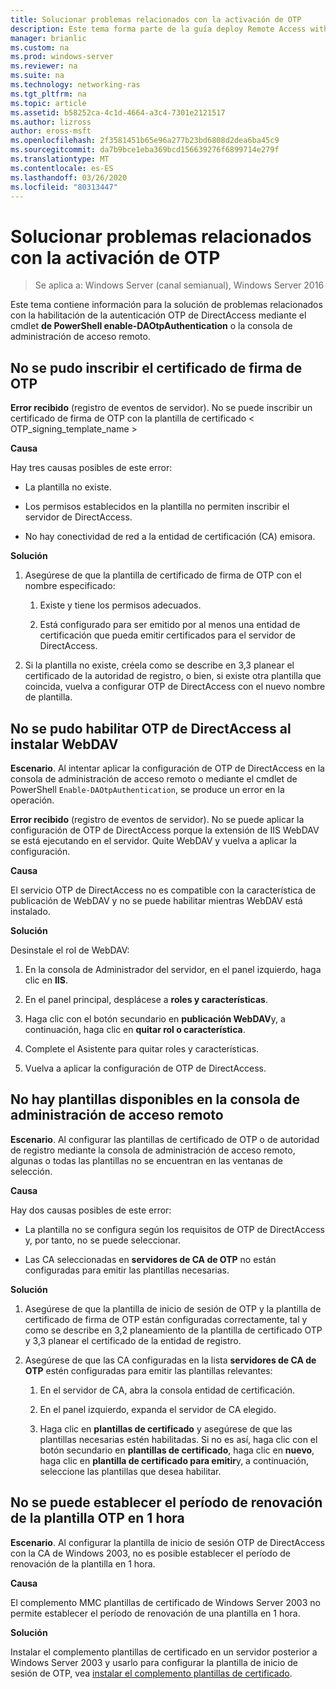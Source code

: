 ```yaml
---
title: Solucionar problemas relacionados con la activación de OTP
description: Este tema forma parte de la guía deploy Remote Access with OTP Authentication in Windows Server 2016.
manager: brianlic
ms.custom: na
ms.prod: windows-server
ms.reviewer: na
ms.suite: na
ms.technology: networking-ras
ms.tgt_pltfrm: na
ms.topic: article
ms.assetid: b58252ca-4c1d-4664-a3c4-7301e2121517
ms.author: lizross
author: eross-msft
ms.openlocfilehash: 2f3581451b65e96a277b23bd6808d2dea6ba45c9
ms.sourcegitcommit: da7b9bce1eba369bcd156639276f6899714e279f
ms.translationtype: MT
ms.contentlocale: es-ES
ms.lasthandoff: 03/26/2020
ms.locfileid: "80313447"
---
```

# <a name="troubleshooting-enabling-otp"></a>Solucionar problemas relacionados con la activación de OTP

>Se aplica a: Windows Server (canal semianual), Windows Server 2016

Este tema contiene información para la solución de problemas relacionados con la habilitación de la autenticación OTP de DirectAccess mediante el cmdlet **de PowerShell enable-DAOtpAuthentication** o la consola de administración de acceso remoto.
  
## <a name="failed-to-enroll-the-otp-signing-certificate"></a>No se pudo inscribir el certificado de firma de OTP  
**Error recibido** (registro de eventos de servidor). No se puede inscribir un certificado de firma de OTP con la plantilla de certificado < OTP_signing_template_name >  
  
**Causa**  
  
Hay tres causas posibles de este error:  
  
-   La plantilla no existe.  
  
-   Los permisos establecidos en la plantilla no permiten inscribir el servidor de DirectAccess.  
  
-   No hay conectividad de red a la entidad de certificación (CA) emisora.  
  
**Solución**  
  
1.  Asegúrese de que la plantilla de certificado de firma de OTP con el nombre especificado:  
  
    1.  Existe y tiene los permisos adecuados.  
  
    2.  Está configurado para ser emitido por al menos una entidad de certificación que pueda emitir certificados para el servidor de DirectAccess.  
  
2.  Si la plantilla no existe, créela como se describe en 3,3 planear el certificado de la autoridad de registro, o bien, si existe otra plantilla que coincida, vuelva a configurar OTP de DirectAccess con el nuevo nombre de plantilla.  
  
## <a name="failed-to-enable-directaccess-otp-when-webdav-is-installed"></a>No se pudo habilitar OTP de DirectAccess al instalar WebDAV  
**Escenario**. Al intentar aplicar la configuración de OTP de DirectAccess en la consola de administración de acceso remoto o mediante el cmdlet de PowerShell `Enable-DAOtpAuthentication`, se produce un error en la operación.  
  
**Error recibido** (registro de eventos de servidor). No se puede aplicar la configuración de OTP de DirectAccess porque la extensión de IIS WebDAV se está ejecutando en el servidor. Quite WebDAV y vuelva a aplicar la configuración.  
  
**Causa**  
  
El servicio OTP de DirectAccess no es compatible con la característica de publicación de WebDAV y no se puede habilitar mientras WebDAV está instalado.  
  
**Solución**  
  
Desinstale el rol de WebDAV:  
  
1.  En la consola de Administrador del servidor, en el panel izquierdo, haga clic en **IIS**.  
  
2.  En el panel principal, desplácese a **roles y características**.  
  
3.  Haga clic con el botón secundario en **publicación WebDAV**y, a continuación, haga clic en **quitar rol o característica**.  
  
4.  Complete el Asistente para quitar roles y características.  
  
5.  Vuelva a aplicar la configuración de OTP de DirectAccess.  
  
## <a name="no-templates-available-in-the-remote-access-management-console"></a>No hay plantillas disponibles en la consola de administración de acceso remoto  
**Escenario**. Al configurar las plantillas de certificado de OTP o de autoridad de registro mediante la consola de administración de acceso remoto, algunas o todas las plantillas no se encuentran en las ventanas de selección.  
  
**Causa**  
  
Hay dos causas posibles de este error:  
  
-   La plantilla no se configura según los requisitos de OTP de DirectAccess y, por tanto, no se puede seleccionar.  
  
-   Las CA seleccionadas en **servidores de CA de OTP** no están configuradas para emitir las plantillas necesarias.  
  
**Solución**  
  
1.  Asegúrese de que la plantilla de inicio de sesión de OTP y la plantilla de certificado de firma de OTP están configuradas correctamente, tal y como se describe en 3,2 planeamiento de la plantilla de certificado OTP y 3,3 planear el certificado de la entidad de registro.  
  
2.  Asegúrese de que las CA configuradas en la lista **servidores de CA de OTP** estén configuradas para emitir las plantillas relevantes:  
  
    1.  En el servidor de CA, abra la consola entidad de certificación.  
  
    2.  En el panel izquierdo, expanda el servidor de CA elegido.  
  
    3.  Haga clic en **plantillas de certificado** y asegúrese de que las plantillas necesarias estén habilitadas. Si no es así, haga clic con el botón secundario en **plantillas de certificado**, haga clic en **nuevo**, haga clic en **plantilla de certificado para emitir**y, a continuación, seleccione las plantillas que desea habilitar.  
  
## <a name="cannot-set-renewal-period-of-otp-template-to-1-hour"></a>No se puede establecer el período de renovación de la plantilla OTP en 1 hora  
**Escenario**. Al configurar la plantilla de inicio de sesión OTP de DirectAccess con la CA de Windows 2003, no es posible establecer el período de renovación de la plantilla en 1 hora.  
  
**Causa**  
  
El complemento MMC plantillas de certificado de Windows Server 2003 no permite establecer el período de renovación de una plantilla en 1 hora.  
  
**Solución**  
  
Instalar el complemento plantillas de certificado en un servidor posterior a Windows Server 2003 y usarlo para configurar la plantilla de inicio de sesión de OTP, vea [instalar el complemento plantillas de certificado](https://technet.microsoft.com/library/cc732445.aspx).  
  


